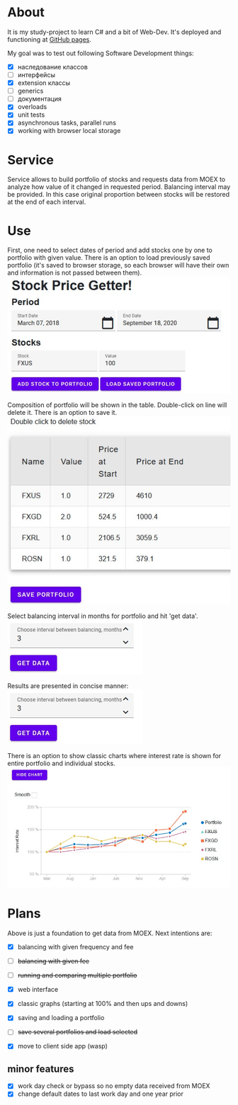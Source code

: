# About
It is my study-project to learn C# and a bit of Web-Dev. It's deployed and functioning at [GitHub pages](https://mjh-sakh.github.io/MOEX-Web/). 

My goal was to test out following Software Development things:
- [x] наследование классов 
- [ ] интерфейсы
- [x] extension классы 
- [ ] generics
- [ ] документация 
- [x] overloads
- [x] unit tests
- [x] asynchronous tasks, parallel runs 
- [x] working with browser local storage

# Service 
Service allows to build portfolio of stocks and requests data from MOEX to analyze how value of it changed in requested period. 
Balancing interval may be provided. In this case original proportion between stocks will be restored at the end of each interval. 

# Use
First, one need to select dates of period and add stocks one by one to portfolio with given value. There is an option to load previously saved portfolio (it's saved to browser storage, so each browser will have their own and information is not passed between them).
![input](media/input.jpg)

Composition of portfolio will be shown in the table. Double-click on line will delete it. There is an option to save it. 
![portfolio](media/portfolio.jpg)

Select balancing interval in months for portfolio and hit 'get data'.
![run](media/run.jpg)

Results are presented in concise manner: 
![run](media/run.jpg)

There is an option to show classic charts where interest rate is shown for entire portfolio and individual stocks. 
![charts](media/charts.jpg)

# Plans
Above is just a foundation to get data from MOEX. Next intentions are:
- [x] balancing with given frequency and fee
- [ ] ~~balancing with given fee~~
- [ ] ~~running and comparing multiple portfolio~~
- [x] web interface 
- [x] classic graphs (starting at 100% and then ups and downs)
- [x] saving and loading a portfolio
- [ ] ~~save several portfolios and load selected~~
- [x] move to client side app (wasp)


## minor features
- [x] work day check or bypass so no empty data received from MOEX
- [x] change default dates to last work day and one year prior 

